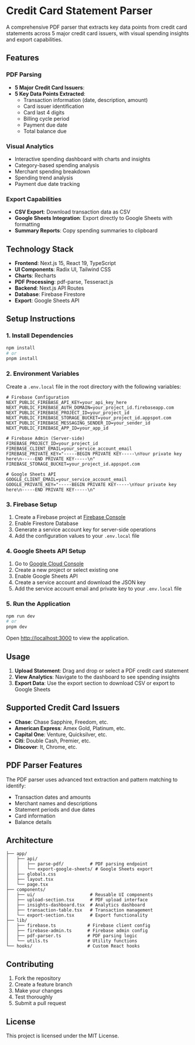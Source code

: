 # Credit Card Statement Parser

A comprehensive PDF parser that extracts key data points from credit card statements across 5 major credit card issuers, with visual spending insights and export capabilities.

## Features

### PDF Parsing
- **5 Major Credit Card Issuers**:
- **5 Key Data Points Extracted**:
  - Transaction information (date, description, amount)
  - Card issuer identification
  - Card last 4 digits
  - Billing cycle period
  - Payment due date
  - Total balance due

### Visual Analytics
- Interactive spending dashboard with charts and insights
- Category-based spending analysis
- Merchant spending breakdown
- Spending trend analysis
- Payment due date tracking

### Export Capabilities
- **CSV Export**: Download transaction data as CSV
- **Google Sheets Integration**: Export directly to Google Sheets with formatting
- **Summary Reports**: Copy spending summaries to clipboard

## Technology Stack

- **Frontend**: Next.js 15, React 19, TypeScript
- **UI Components**: Radix UI, Tailwind CSS
- **Charts**: Recharts
- **PDF Processing**: pdf-parse, Tesseract.js
- **Backend**: Next.js API Routes
- **Database**: Firebase Firestore
- **Export**: Google Sheets API

## Setup Instructions

### 1. Install Dependencies

```bash
npm install
# or
pnpm install
```

### 2. Environment Variables

Create a `.env.local` file in the root directory with the following variables:

```env
# Firebase Configuration
NEXT_PUBLIC_FIREBASE_API_KEY=your_api_key_here
NEXT_PUBLIC_FIREBASE_AUTH_DOMAIN=your_project_id.firebaseapp.com
NEXT_PUBLIC_FIREBASE_PROJECT_ID=your_project_id
NEXT_PUBLIC_FIREBASE_STORAGE_BUCKET=your_project_id.appspot.com
NEXT_PUBLIC_FIREBASE_MESSAGING_SENDER_ID=your_sender_id
NEXT_PUBLIC_FIREBASE_APP_ID=your_app_id

# Firebase Admin (Server-side)
FIREBASE_PROJECT_ID=your_project_id
FIREBASE_CLIENT_EMAIL=your_service_account_email
FIREBASE_PRIVATE_KEY="-----BEGIN PRIVATE KEY-----\nYour private key here\n-----END PRIVATE KEY-----\n"
FIREBASE_STORAGE_BUCKET=your_project_id.appspot.com

# Google Sheets API
GOOGLE_CLIENT_EMAIL=your_service_account_email
GOOGLE_PRIVATE_KEY="-----BEGIN PRIVATE KEY-----\nYour private key here\n-----END PRIVATE KEY-----\n"
```

### 3. Firebase Setup

1. Create a Firebase project at [Firebase Console](https://console.firebase.google.com/)
2. Enable Firestore Database
3. Generate a service account key for server-side operations
4. Add the configuration values to your `.env.local` file

### 4. Google Sheets API Setup

1. Go to [Google Cloud Console](https://console.cloud.google.com/)
2. Create a new project or select existing one
3. Enable Google Sheets API
4. Create a service account and download the JSON key
5. Add the service account email and private key to your `.env.local` file

### 5. Run the Application

```bash
npm run dev
# or
pnpm dev
```

Open [http://localhost:3000](http://localhost:3000) to view the application.

## Usage

1. **Upload Statement**: Drag and drop or select a PDF credit card statement
2. **View Analytics**: Navigate to the dashboard to see spending insights
3. **Export Data**: Use the export section to download CSV or export to Google Sheets

## Supported Credit Card Issuers

- **Chase**: Chase Sapphire, Freedom, etc.
- **American Express**: Amex Gold, Platinum, etc.
- **Capital One**: Venture, Quicksilver, etc.
- **Citi**: Double Cash, Premier, etc.
- **Discover**: It, Chrome, etc.

## PDF Parser Features

The PDF parser uses advanced text extraction and pattern matching to identify:
- Transaction dates and amounts
- Merchant names and descriptions
- Statement periods and due dates
- Card information
- Balance details

## Architecture

```
├── app/
│   ├── api/
│   │   ├── parse-pdf/          # PDF parsing endpoint
│   │   └── export-google-sheets/ # Google Sheets export
│   ├── globals.css
│   ├── layout.tsx
│   └── page.tsx
├── components/
│   ├── ui/                     # Reusable UI components
│   ├── upload-section.tsx      # PDF upload interface
│   ├── insights-dashboard.tsx  # Analytics dashboard
│   ├── transaction-table.tsx   # Transaction management
│   └── export-section.tsx      # Export functionality
├── lib/
│   ├── firebase.ts            # Firebase client config
│   ├── firebase-admin.ts      # Firebase admin config
│   ├── pdf-parser.ts          # PDF parsing logic
│   └── utils.ts               # Utility functions
└── hooks/                     # Custom React hooks
```

## Contributing

1. Fork the repository
2. Create a feature branch
3. Make your changes
4. Test thoroughly
5. Submit a pull request

## License

This project is licensed under the MIT License.
